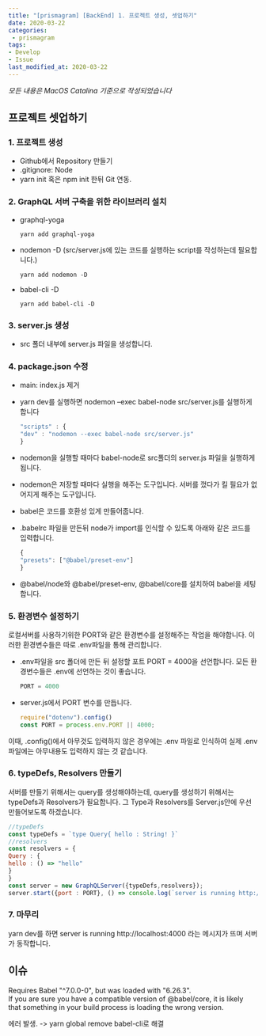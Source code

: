 ```yaml
---
title: "[prismagram] [BackEnd] 1. 프로젝트 생성, 셋업하기"
date: 2020-03-22
categories:
 - prismagram
tags: 
- Develop
- Issue
last_modified_at: 2020-03-22
---
```


_모든 내용은 MacOS Catalina 기준으로 작성되었습니다_

## 프로젝트 셋업하기

### 1. 프로젝트 생성

- Github에서 Repository 만들기
- .gitignore: Node
- yarn init 혹은 npm init 한뒤 Git 연동.

### 2. GraphQL 서버 구축을 위한 라이브러리 설치

- graphql-yoga

  ~~~
  yarn add graphql-yoga
  ~~~

- nodemon -D (src/server.js에 있는 코드를 실행하는 script를 작성하는데 필요합니다.)

  ~~~
  yarn add nodemon -D
  ~~~

- babel-cli -D

  ~~~
  yarn add babel-cli -D
  ~~~

### 3. server.js 생성

- src 폴더 내부에 server.js 파일을 생성합니다.

### 4. package.json 수정

- main: index.js 제거
- yarn dev를 실행하면 nodemon –exec babel-node src/server.js를 실행하게 합니다

  ~~~ js
  "scripts" : {
  "dev" : "nodemon --exec babel-node src/server.js"
  }
  ~~~
- nodemon을 실행할 때마다 babel-node로 src폴더의 server.js 파일을 실행하게 됩니다.
- nodemon은 저장할 때마다 실행을 해주는 도구입니다. 서버를 껐다가 킬 필요가 없어지게 해주는 도구입니다.
- babel은 코드를 호환성 있게 만들어줍니다.
- .babelrc 파일을 만든뒤 node가 import를 인식할 수 있도록 아래와 같은 코드를 입력합니다.

  ~~~ js
  {
  "presets": ["@babel/preset-env"]
  }
  ~~~
- @babel/node와 @babel/preset-env, @babel/core를 설치하여 babel을 세팅합니다.

### 5. 환경변수 설정하기

로컬서버를 사용하기위한 PORT와 같은 환경변수를 설정해주는 작업을 해야합니다. 이러한 환경변수들은 따로 .env파일을 통해 관리합니다.

- .env파일을 src 폴더에 만든 뒤 설정할 포트 PORT = 4000을 선언합니다. 모든 환경변수들은 .env에 선언하는 것이 좋습니다.

  ~~~ js
  PORT = 4000
  ~~~
- server.js에서 PORT 변수를 만듭니다.

  ~~~ js
  require("dotenv").config()
  const PORT = process.env.PORT || 4000;
  ~~~

이때, .config()에서 아무것도 입력하지 않은 경우에는 .env 파일로 인식하여 실제 .env파일에는 아무내용도 입력하지 않는 것 같습니다.

### 6. typeDefs, Resolvers 만들기

서버를 만들기 위해서는 query를 생성해야하는데, query를 생성하기 위해서는 typeDefs과 Resolvers가 필요합니다.
그 Type과 Resolvers를 Server.js안에 우선 만들어보도록 하겠습니다.

~~~ js
//typeDefs
const typeDefs = `type Query{ hello : String! }`
//resolvers
const resolvers = {
Query : {
hello : () => "hello"
}
}
const server = new GraphQLServer({typeDefs,resolvers});
server.start({port : PORT}, () => console.log(`server is running http://localhost:${PORT}`));
~~~

### 7. 마무리

yarn dev를 하면 server is running http://localhost:4000 라는 메시지가 뜨며 서버가 동작합니다.

## 이슈

Requires Babel "^7.0.0-0", but was loaded with "6.26.3".  
If you are sure you have a compatible version of @babel/core, it is likely that something in your build process is loading the wrong version.

에러 발생. -> yarn global remove babel-cli로 해결
